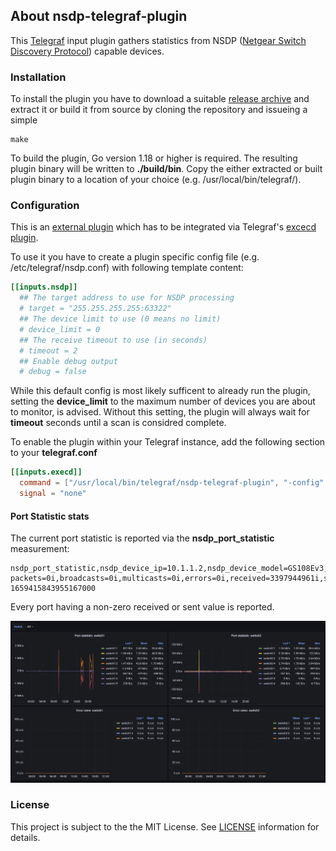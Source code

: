 ## About nsdp-telegraf-plugin
This [Telegraf](https://github.com/influxdata/telegraf) input plugin gathers statistics from NSDP ([Netgear Switch Discovery Protocol](https://en.wikipedia.org/wiki/Netgear_Switch_Discovery_Protocol)) capable devices.

### Installation
To install the plugin you have to download a suitable [release archive](https://github.com/hdecarne-github/nsdp-telegraf-plugin/releases) and extract it or build it from source by cloning the repository and issueing a simple
```
make
```
To build the plugin, Go version 1.18 or higher is required. The resulting plugin binary will be written to **./build/bin**.
Copy the either extracted or built plugin binary to a location of your choice (e.g. /usr/local/bin/telegraf/).

### Configuration
This is an [external plugin](https://github.com/influxdata/telegraf/blob/master/docs/EXTERNAL_PLUGINS.md) which has to be integrated via Telegraf's [excecd plugin](https://github.com/influxdata/telegraf/tree/master/plugins/inputs/execd).

To use it you have to create a plugin specific config file (e.g. /etc/telegraf/nsdp.conf) with following template content:
```toml
[[inputs.nsdp]]
  ## The target address to use for NSDP processing
  # target = "255.255.255.255:63322"
  ## The device limit to use (0 means no limit)
  # device_limit = 0
  ## The receive timeout to use (in seconds)
  # timeout = 2
  ## Enable debug output
  # debug = false
```
While this default config is most likely sufficent to already run the plugin, setting the **device_limit** to the maximum number of devices you are about to monitor, is advised. Without this setting, the plugin will always wait for **timeout** seconds until a scan is considred complete.

To enable the plugin within your Telegraf instance, add the following section to your **telegraf.conf**
```toml
[[inputs.execd]]
  command = ["/usr/local/bin/telegraf/nsdp-telegraf-plugin", "-config", "/etc/telegraf/nsdp.conf", "-poll_interval", "10s"]
  signal = "none"
```
#### Port Statistic stats
The current port statistic is reported via the **nsdp_port_statistic** measurement:
```
nsdp_port_statistic,nsdp_device_ip=10.1.1.2,nsdp_device_model=GS108Ev3,nsdp_device_name=switch1,nsdp_device_port=1,nsdp_device_port_id=switch1:1 packets=0i,broadcasts=0i,multicasts=0i,errors=0i,received=3397944961i,sent=412888900i 1659415843955167000
```
Every port having a non-zero received or sent value is reported.

![Port Statistic](screen_port_statistic.png)

### License
This project is subject to the the MIT License.
See [LICENSE](./LICENSE) information for details.